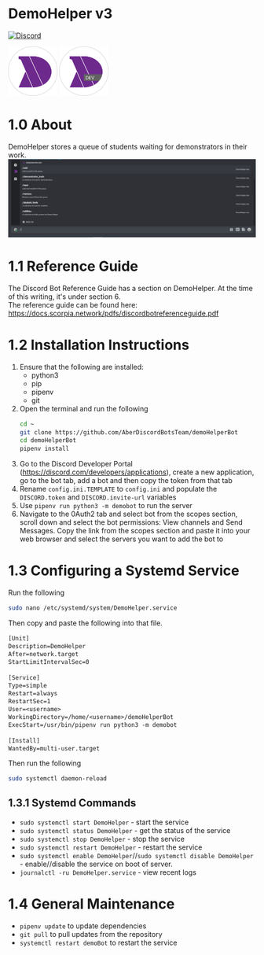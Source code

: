 <h1>DemoHelper v3</h1>

[![Discord](https://img.shields.io/discord/740966777957253140.svg)](https://discord.gg/PzqhkafaUV)

<span>
  <img src="assets/logo_circle.png" alt="logo" height="100"/>
  <img src="assets/logo_dev_circle.png" alt="dev logo" height="100"/>
</span>


# 1.0 About
DemoHelper stores a queue of students waiting for demonstrators in their work.
<img src="assets/img1.png"/>

# 1.1 Reference Guide
The Discord Bot Reference Guide has a section on DemoHelper.
At the time of this writing, it's under section 6.\
The reference guide can be found here: https://docs.scorpia.network/pdfs/discordbotreferenceguide.pdf

# 1.2 Installation Instructions
1. Ensure that the following are installed:
    - python3
    - pip
    - pipenv
    - git
2. Open the terminal and run the following
    ```bash
    cd ~
    git clone https://github.com/AberDiscordBotsTeam/demoHelperBot
    cd demoHelperBot
    pipenv install
    ```
3. Go to the Discord Developer Portal (https://discord.com/developers/applications),
   create a new application, go to the bot tab, add a bot and then copy the token from that tab
4. Rename `config.ini.TEMPLATE` to `config.ini` and populate the `DISCORD.token` and `DISCORD.invite-url` variables
5. Use `pipenv run python3 -m demobot` to run the server
7. Navigate to the 0Auth2 tab and select bot from the scopes section, 
   scroll down and select the bot permissions: View channels and Send Messages.
   Copy the link from the scopes section and paste it into your web browser and select the servers you want to add the bot to
   
# 1.3 Configuring a Systemd Service
Run the following
```bash
sudo nano /etc/systemd/system/DemoHelper.service
```
Then copy and paste the following into that file.
```
[Unit]
Description=DemoHelper
After=network.target
StartLimitIntervalSec=0

[Service]
Type=simple
Restart=always
RestartSec=1
User=<username>
WorkingDirectory=/home/<username>/demoHelperBot
ExecStart=/usr/bin/pipenv run python3 -m demobot

[Install]
WantedBy=multi-user.target
```
Then run the following
```bash
sudo systemctl daemon-reload
```

## 1.3.1 Systemd Commands
- `sudo systemctl start DemoHelper` - start the service
- `sudo systemctl status DemoHelper` - get the status of the service
- `sudo systemctl stop DemoHelper` - stop the service
- `sudo systemctl restart DemoHelper` - restart the service
- `sudo systemctl enable DemoHelper`//`sudo systemctl disable DemoHelper` - enable//disable the service on boot of server.
- `journalctl -ru DemoHelper.service` - view recent logs

   
# 1.4 General Maintenance
- `pipenv update` to update dependencies
- `git pull` to pull updates from the repository
- `systemctl restart demoBot` to restart the service
